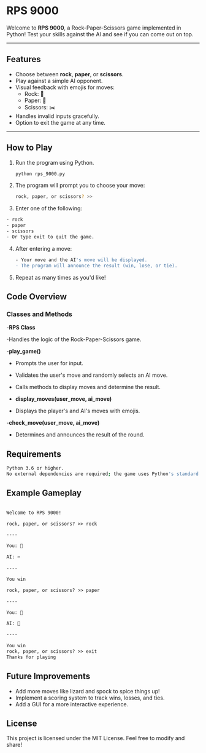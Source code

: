 # RPS 9000

Welcome to **RPS 9000**, a Rock-Paper-Scissors game implemented in Python! Test your skills against the AI and see if you can come out on top.

---

## Features

- Choose between **rock**, **paper**, or **scissors**.
- Play against a simple AI opponent.
- Visual feedback with emojis for moves:
  - Rock: 💎
  - Paper: 📜
  - Scissors: ✂️
- Handles invalid inputs gracefully.
- Option to exit the game at any time.

---

## How to Play

1. Run the program using Python.

   ```bash
   python rps_9000.py
   ```

2. The program will prompt you to choose your move:

    ```bash
    rock, paper, or scissors? >>
    ```

3. Enter one of the following:

```bash
- rock
- paper
- scissors
- Or type exit to quit the game.
```

4. After entering a move:

    ```bash
    - Your move and the AI's move will be displayed.
    - The program will announce the result (win, lose, or tie).
    ```

5. Repeat as many times as you'd like!

## Code Overview

### Classes and Methods

-**RPS Class**

-Handles the logic of the Rock-Paper-Scissors game.

-**play_game()**

- Prompts the user for input.

- Validates the user's move and randomly selects an AI move.

- Calls methods to display moves and determine the result.

- **display_moves(user_move, ai_move)**

- Displays the player's and AI's moves with emojis.

-**check_move(user_move, ai_move)**

- Determines and announces the result of the round.

## Requirements

```bash
Python 3.6 or higher.
No external dependencies are required; the game uses Python's standard library.
```

## Example Gameplay

```markdown

Welcome to RPS 9000!

rock, paper, or scissors? >> rock

----

You: 💎

AI: ✂️

----

You win

rock, paper, or scissors? >> paper

----

You: 📜

AI: 💎

----

You win
rock, paper, or scissors? >> exit
Thanks for playing
```

## Future Improvements

- Add more moves like lizard and spock to spice things up!
- Implement a scoring system to track wins, losses, and ties.
- Add a GUI for a more interactive experience.

## License

This project is licensed under the MIT License. Feel free to modify and share!